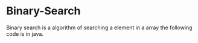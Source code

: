 # Binary-Search
Binary search is a algorithm of searching a element in a array the following code is in java.
